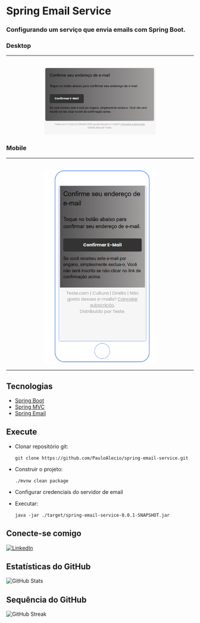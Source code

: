 #  Spring Email Service


### Configurando um serviço que envia emails com Spring Boot.


### Desktop
<hr>

<p align="center">
<br>
<img 
    src="./assets/desktop.png"
    width="300"
/>
</p>

### Mobile
<hr>

<p align="center">
<br>
<img 
    src="./assets/mobile.png"
    width="300"
/>
</p>
<hr>

## Tecnologias
 
- [Spring Boot](https://spring.io/projects/spring-boot)
- [Spring MVC](https://docs.spring.io/spring-framework/reference/web/webmvc.html)
- [Spring Email](https://docs.spring.io/spring-framework/reference/integration/email.html)

## Execute

- Clonar repositório git:
  ```
  git clone https://github.com/PauloAlecio/spring-email-service.git
  ```

- Construir o projeto:
  ```
  ./mvnw clean package
  ```

- Configurar credenciais do servidor de email

- Executar:
  ```
  java -jar ./target/spring-email-service-0.0.1-SNAPSHOT.jar
  ```



## Conecte-se comigo
[![LinkedIn](https://img.shields.io/badge/LinkedIn-000?style=for-the-badge&logo=linkedin&logoColor=4f0000)](https://www.linkedin.com/in/paulo-alécio-da-silva/)

## Estatísticas do GitHub
![GitHub Stats](https://github-readme-stats.vercel.app/api?username=PauloAlecio&locale=pt-BR&theme=shadow_red&show_icons=true)

## Sequência do GitHub
![GitHub Streak](https://streak-stats.demolab.com/?user=PauloAlecio&locale=pt-BR&theme=shadow_red)
